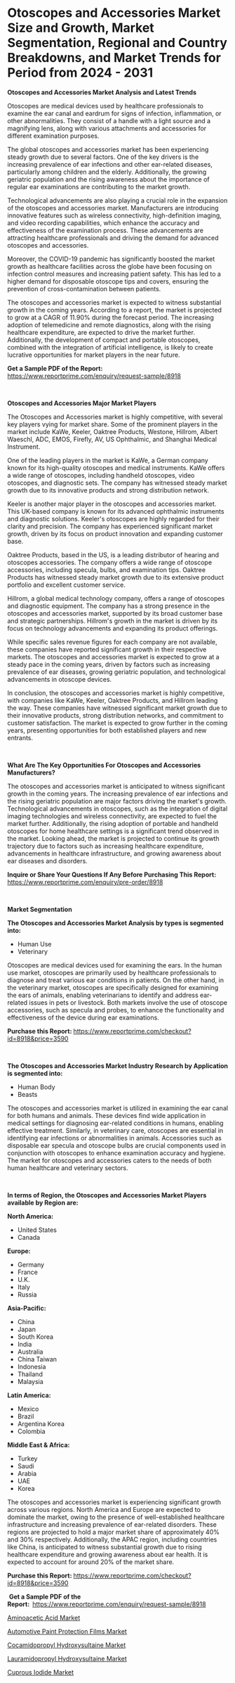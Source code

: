 <p><h1>Otoscopes and Accessories Market Size and Growth, Market Segmentation, Regional and Country Breakdowns, and Market Trends for Period from 2024 -  2031</h1></p><p><strong>Otoscopes and Accessories Market Analysis and Latest Trends</strong></p>
<p><p>Otoscopes are medical devices used by healthcare professionals to examine the ear canal and eardrum for signs of infection, inflammation, or other abnormalities. They consist of a handle with a light source and a magnifying lens, along with various attachments and accessories for different examination purposes.</p><p>The global otoscopes and accessories market has been experiencing steady growth due to several factors. One of the key drivers is the increasing prevalence of ear infections and other ear-related diseases, particularly among children and the elderly. Additionally, the growing geriatric population and the rising awareness about the importance of regular ear examinations are contributing to the market growth.</p><p>Technological advancements are also playing a crucial role in the expansion of the otoscopes and accessories market. Manufacturers are introducing innovative features such as wireless connectivity, high-definition imaging, and video recording capabilities, which enhance the accuracy and effectiveness of the examination process. These advancements are attracting healthcare professionals and driving the demand for advanced otoscopes and accessories.</p><p>Moreover, the COVID-19 pandemic has significantly boosted the market growth as healthcare facilities across the globe have been focusing on infection control measures and increasing patient safety. This has led to a higher demand for disposable otoscope tips and covers, ensuring the prevention of cross-contamination between patients.</p><p>The otoscopes and accessories market is expected to witness substantial growth in the coming years. According to a report, the market is projected to grow at a CAGR of 11.90% during the forecast period. The increasing adoption of telemedicine and remote diagnostics, along with the rising healthcare expenditure, are expected to drive the market further. Additionally, the development of compact and portable otoscopes, combined with the integration of artificial intelligence, is likely to create lucrative opportunities for market players in the near future.</p></p>
<p><strong>Get a Sample PDF of the Report:&nbsp;</strong> <a href="https://www.reportprime.com/enquiry/request-sample/8918">https://www.reportprime.com/enquiry/request-sample/8918</a></p>
<p>&nbsp;</p>
<p><strong>Otoscopes and Accessories Major Market Players</strong></p>
<p><p>The Otoscopes and Accessories market is highly competitive, with several key players vying for market share. Some of the prominent players in the market include KaWe, Keeler, Oaktree Products, Westone, Hillrom, Albert Waeschl, ADC, EMOS, Firefly, AV, US Ophthalmic, and Shanghai Medical Instrument.</p><p>One of the leading players in the market is KaWe, a German company known for its high-quality otoscopes and medical instruments. KaWe offers a wide range of otoscopes, including handheld otoscopes, video otoscopes, and diagnostic sets. The company has witnessed steady market growth due to its innovative products and strong distribution network.</p><p>Keeler is another major player in the otoscopes and accessories market. This UK-based company is known for its advanced ophthalmic instruments and diagnostic solutions. Keeler's otoscopes are highly regarded for their clarity and precision. The company has experienced significant market growth, driven by its focus on product innovation and expanding customer base.</p><p>Oaktree Products, based in the US, is a leading distributor of hearing and otoscopes accessories. The company offers a wide range of otoscope accessories, including specula, bulbs, and examination tips. Oaktree Products has witnessed steady market growth due to its extensive product portfolio and excellent customer service.</p><p>Hillrom, a global medical technology company, offers a range of otoscopes and diagnostic equipment. The company has a strong presence in the otoscopes and accessories market, supported by its broad customer base and strategic partnerships. Hillrom's growth in the market is driven by its focus on technology advancements and expanding its product offerings.</p><p>While specific sales revenue figures for each company are not available, these companies have reported significant growth in their respective markets. The otoscopes and accessories market is expected to grow at a steady pace in the coming years, driven by factors such as increasing prevalence of ear diseases, growing geriatric population, and technological advancements in otoscope devices.</p><p>In conclusion, the otoscopes and accessories market is highly competitive, with companies like KaWe, Keeler, Oaktree Products, and Hillrom leading the way. These companies have witnessed significant market growth due to their innovative products, strong distribution networks, and commitment to customer satisfaction. The market is expected to grow further in the coming years, presenting opportunities for both established players and new entrants.</p></p>
<p>&nbsp;</p>
<p><strong>What Are The Key Opportunities For Otoscopes and Accessories Manufacturers?</strong></p>
<p><p>The otoscopes and accessories market is anticipated to witness significant growth in the coming years. The increasing prevalence of ear infections and the rising geriatric population are major factors driving the market's growth. Technological advancements in otoscopes, such as the integration of digital imaging technologies and wireless connectivity, are expected to fuel the market further. Additionally, the rising adoption of portable and handheld otoscopes for home healthcare settings is a significant trend observed in the market. Looking ahead, the market is projected to continue its growth trajectory due to factors such as increasing healthcare expenditure, advancements in healthcare infrastructure, and growing awareness about ear diseases and disorders.</p></p>
<p><strong>Inquire or Share Your Questions If Any Before Purchasing This Report:</strong> <a href="https://www.reportprime.com/enquiry/pre-order/8918">https://www.reportprime.com/enquiry/pre-order/8918</a></p>
<p>&nbsp;</p>
<p><strong>Market Segmentation</strong></p>
<p><strong>The Otoscopes and Accessories Market Analysis by types is segmented into:</strong></p>
<p><ul><li>Human Use</li><li>Veterinary</li></ul></p>
<p><p>Otoscopes are medical devices used for examining the ears. In the human use market, otoscopes are primarily used by healthcare professionals to diagnose and treat various ear conditions in patients. On the other hand, in the veterinary market, otoscopes are specifically designed for examining the ears of animals, enabling veterinarians to identify and address ear-related issues in pets or livestock. Both markets involve the use of otoscope accessories, such as specula and probes, to enhance the functionality and effectiveness of the device during ear examinations.</p></p>
<p><strong>Purchase this Report:&nbsp;</strong><a href="https://www.reportprime.com/checkout?id=8918&price=3590">https://www.reportprime.com/checkout?id=8918&price=3590</a></p>
<p>&nbsp;</p>
<p><strong>The Otoscopes and Accessories Market Industry Research by Application is segmented into:</strong></p>
<p><ul><li>Human Body</li><li>Beasts</li></ul></p>
<p><p>The otoscopes and accessories market is utilized in examining the ear canal for both humans and animals. These devices find wide application in medical settings for diagnosing ear-related conditions in humans, enabling effective treatment. Similarly, in veterinary care, otoscopes are essential in identifying ear infections or abnormalities in animals. Accessories such as disposable ear specula and otoscope bulbs are crucial components used in conjunction with otoscopes to enhance examination accuracy and hygiene. The market for otoscopes and accessories caters to the needs of both human healthcare and veterinary sectors.</p></p>
<p>&nbsp;</p>
<p><strong>In terms of Region, the Otoscopes and Accessories Market Players available by Region are:</strong></p>
<p>
    <p> <strong> North America: </strong>
        <ul>
            <li>United States</li>
            <li>Canada</li>
        </ul>
        </p> 
    <p> <strong> Europe: </strong>
        <ul>
            <li>Germany</li>
            <li>France</li>
            <li>U.K.</li>
            <li>Italy</li>
            <li>Russia</li>
        </ul>
        </p> 
    <p> <strong> Asia-Pacific: </strong>
        <ul>
            <li>China</li>
            <li>Japan</li>
            <li>South Korea</li>
            <li>India</li>
            <li>Australia</li>
            <li>China Taiwan</li>
            <li>Indonesia</li>
            <li>Thailand</li>
            <li>Malaysia</li>
        </ul>
        </p> 
    <p> <strong> Latin America: </strong>
        <ul>
            <li>Mexico</li>
            <li>Brazil</li>
            <li>Argentina Korea</li>
            <li>Colombia</li>
        </ul>
        </p> 
    <p> <strong> Middle East & Africa: </strong>
        <ul>
            <li>Turkey</li>
            <li>Saudi</li>
            <li>Arabia</li>
            <li>UAE</li>
            <li>Korea</li>
        </ul>
    </p>
    </p>
<p><p>The otoscopes and accessories market is experiencing significant growth across various regions. North America and Europe are expected to dominate the market, owing to the presence of well-established healthcare infrastructure and increasing prevalence of ear-related disorders. These regions are projected to hold a major market share of approximately 40% and 30% respectively. Additionally, the APAC region, including countries like China, is anticipated to witness substantial growth due to rising healthcare expenditure and growing awareness about ear health. It is expected to account for around 20% of the market share.</p></p>
<p><strong>Purchase this Report: </strong><a href="https://www.reportprime.com/checkout?id=8918&price=3590">https://www.reportprime.com/checkout?id=8918&price=3590</a></p>
<p>&nbsp;<strong>Get a Sample PDF of the Report:&nbsp;&nbsp;</strong><a href="https://www.reportprime.com/enquiry/request-sample/8918">https://www.reportprime.com/enquiry/request-sample/8918</a></p>
<p><strong></strong></p>
<p><p><a href="https://medium.com/@gracedavis57/aminoacetic-acid-market-comprehensive-assessment-by-type-application-and-geography-0476ec6e799a">Aminoacetic Acid Market</a></p><p><a href="https://medium.com/p/8161b20dea2a/edit">Automotive Paint Protection Films Market</a></p><p><a href="https://medium.com/@gracedavis57/cocamidopropyl-hydroxysultaine-market-size-and-market-trends-complete-industry-overview-2024-to-09111814d70e">Cocamidopropyl Hydroxysultaine Market</a></p><p><a href="https://medium.com/@gracedavis57/lauramidopropyl-hydroxysultaine-market-comprehensive-assessment-by-type-application-and-2a1d75c92919">Lauramidopropyl Hydroxysultaine Market</a></p><p><a href="https://medium.com/@gracedavis57/analyzing-cuprous-iodide-market-global-industry-perspective-and-forecast-2024-to-2031-83256e8ba7f9">Cuprous Iodide Market</a></p></p>
